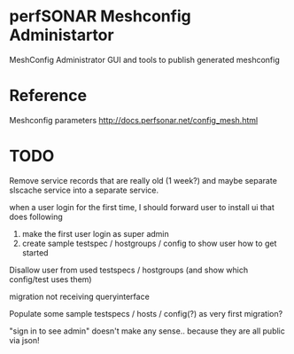 # perfSONAR Meshconfig Administartor

MeshConfig Administrator GUI and tools to publish generated meshconfig

# Reference

Meshconfig parameters
http://docs.perfsonar.net/config_mesh.html

# TODO

Remove service records that are really old (1 week?) and maybe separate slscache service into a separate service.

when a user login for the first time, I should forward user to install ui that does following
1) make the first user login as super admin
2) create sample testspec / hostgroups / config to show user how to get started

Disallow user from used testspecs / hostgroups (and show which config/test uses them)

migration not receiving queryinterface

Populate some sample testspecs / hosts / config(?) as very first migration?

"sign in to see admin" doesn't make any sense.. because they are all public via json!
